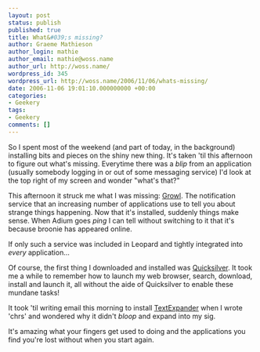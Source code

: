 ```yaml
---
layout: post
status: publish
published: true
title: What&#039;s missing?
author: Graeme Mathieson
author_login: mathie
author_email: mathie@woss.name
author_url: http://woss.name/
wordpress_id: 345
wordpress_url: http://woss.name/2006/11/06/whats-missing/
date: 2006-11-06 19:01:10.000000000 +00:00
categories:
- Geekery
tags:
- Geekery
comments: []
---
```

So I spent most of the weekend (and part of today, in the background) installing bits and pieces on the shiny new thing.  It's taken 'til this afternoon to figure out what's missing.  Everytime there was a *blip* from an application (usually somebody logging in or out of some messaging service) I'd look at the top right of my screen and wonder "what's that?"

This afternoon it struck me what I was missing:  [Growl](http://growl.info).  The notification service that an increasing number of applications use to tell you about strange things happening.  Now that it's installed, suddenly things make sense.  When Adium goes *ping* I can tell without switching to it that it's because broonie has appeared online.

If only such a service was included in Leopard and tightly integrated into *every* application...

Of course, the first thing I downloaded and installed was [Quicksilver](http://quicksilver.blacktree.com/).  It took me a while to remember how to launch my web browser, search, download, install and launch it, all without the aide of Quicksilver to enable these mundane tasks!

It took 'til writing email this morning to install [TextExpander](http://www.smileonmymac.com/textexpander/) when I wrote 'chrs' and wondered why it didn't *bloop* and expand into my sig.

It's amazing what your fingers get used to doing and the applications you find you're lost without when you start again.
